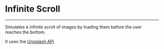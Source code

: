 # Infinite Scroll
----------
Simulates a infinite scroll of images by loading them before the user reaches the bottom.

It uses the [Unsplash APi](https://unsplash.com/developers)
